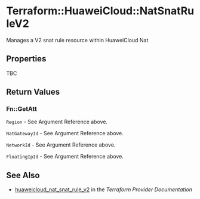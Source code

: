 # Terraform::HuaweiCloud::NatSnatRuleV2

Manages a V2 snat rule resource within HuaweiCloud Nat

## Properties

TBC

## Return Values

### Fn::GetAtt

`Region` - See Argument Reference above.

`NatGatewayId` - See Argument Reference above.

`NetworkId` - See Argument Reference above.

`FloatingIpId` - See Argument Reference above.

## See Also

* [huaweicloud_nat_snat_rule_v2](https://www.terraform.io/docs/providers/huaweicloud/r/nat_snat_rule_v2.html) in the _Terraform Provider Documentation_